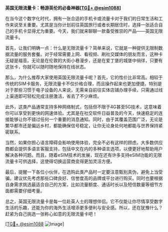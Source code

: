 **英国无限流量卡：畅游英伦的必备神器[[TG💪+ @esim1088](https://t.me/s/esim1088)]**

在当今这个数字化时代，拥有一张合适的手机卡或流量卡对于我们的日常生活和工作来说至关重要。尤其是当你计划前往英国旅行或者长期居住时，选择一张适合自己的手机卡显得尤为重要。今天，我们就来聊聊一款备受推崇的产品——英国无限流量卡。

首先，让我们明确一点：什么是无限流量卡？简单来说，它就是一种提供无限制数据流量的服务套餐。对于经常需要上网、看视频、刷社交媒体的朋友而言，这种卡无疑是福音。无论是在伦敦的大街小巷漫步，还是在爱丁堡的城堡中徜徉，只要有这张卡，你就可以随时随地保持在线状态。

那么，为什么推荐大家使用英国无限流量卡呢？首先，它的性价比非常高。相较于传统的SIM卡服务，无限流量卡不仅价格合理，而且操作起来也更加便捷。特别是对于那些习惯于电子设备的人来说，无需亲自前往实体店铺办理手续，只需通过线上渠道即可轻松完成注册激活，省去了不少麻烦。

此外，这类产品通常支持多种网络制式，包括但不限于4G甚至5G技术，这意味着你可以享受到更快的网速体验。尤其是在社交软件日益普及的今天，快速稳定的连接能够让你不错过任何一个重要的消息通知。同时，由于其覆盖范围广泛，无论是繁华都市还是偏远乡村，都能确保信号稳定，让你无论身处何地都能与世界保持紧密联系。

当然，如果你担心语言障碍会影响使用体验，完全不必有这样的顾虑。大多数供应商都会提供多语言客服支持，包括中文在内的多种语言选项，以便更好地帮助用户解决各种问题。而且，随着eSIM技术的发展，现在还有许多支持eSIM功能的无限流量卡可供选择，这使得切换运营商变得更加灵活方便。

最后，提醒一下各位小伙伴，在选购此类产品时一定要注意甄别真伪，避免上当受骗。建议优先考虑那些口碑良好、信誉度高的品牌或平台进行购买。同时也要根据自身需求挑选最适合自己的方案，比如流量额度、通话时长以及短信数量等细节方面都需要仔细考量。

总之，英国无限流量卡是每一位赴英人士的理想伴侣。它不仅能让你尽情享受数字生活的乐趣，还能为你的海外生活增添更多便利与安全感。所以，还在犹豫什么？赶紧为自己挑选一张称心如意的无限流量卡吧！

[[TG💪+ @esim1088](https://t.me/s/esim1088) ![Image](https://i.postimg.cc/4NQfJmqS/Snipaste-2025-05-13-00-14-12.png)]